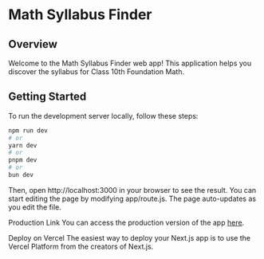 # Math Syllabus Finder

## Overview

Welcome to the Math Syllabus Finder web app! This application helps you discover the syllabus for Class 10th Foundation Math.

## Getting Started

To run the development server locally, follow these steps:

```bash
npm run dev
# or
yarn dev
# or
pnpm dev
# or
bun dev
```

Then, open http://localhost:3000 in your browser to see the result. You can start editing the page by modifying app/route.js. The page auto-updates as you edit the file.

Production Link
You can access the production version of the app [here](https://thrisha1-math-syllabus-next.vercel.app/).

Deploy on Vercel
The easiest way to deploy your Next.js app is to use the Vercel Platform from the creators of Next.js.
